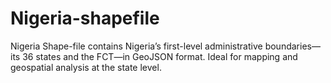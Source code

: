 # Nigeria-shapefile
Nigeria Shape-file contains Nigeria’s first-level administrative boundaries—its 36 states and the FCT—in GeoJSON format. Ideal for mapping and geospatial analysis at the state level.
